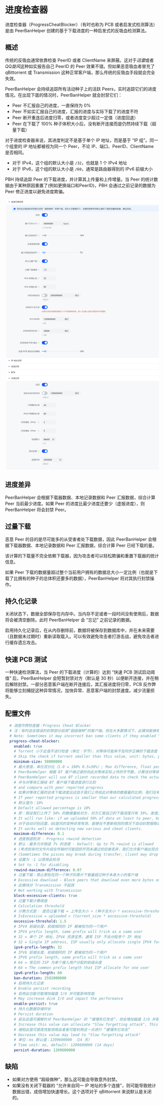# 进度检查器

进度检查器（ProgressCheatBlocker）（有时也称为 PCB 或者启发式检测算法）是由 PeerBanHelper 创建的基于下载进度的一种启发式的反吸血检测算法。 

## 概述

传统的反吸血通常依靠检查 PeerID 或者 ClientName 来屏蔽。这对于*迅雷*或者*QQ旋风*这种如实报告自己 PeerID 的 Peer 效果不错。但如果恶意吸血者冒充了 qBittorrent 或 Transmission 这种正常客户端，那么传统的反吸血手段就会完全失效。

PeerBanHelper 会持续追踪所有活动种子上的活跃 Peers，实时追踪它们的进度情况。在出现下面的情况时，PeerBanHelper 就会封禁它们：

* Peer 不汇报自己的进度，一直保持为 0%
* Peer 不如实汇报自己的进度，汇报的进度与实际下载了的进度不符
* Peer 断开重连后进度归零，或者进度变少超过一定值（进度回退）
* Peer 在下载了 100% 种子体积大小后，没有断开连接而是仍然持续下载（超量下载）

对于进度检查器来说，其进度判定不是基于单个 IP 地址，而是基于 “IP 组”。同一个组里的 IP 地址都被视为同一个 Peer，不论 IP、端口、PeerID、ClientName 是否相同。  
* 对于 IPv4，这个组的默认大小是 `/32`，也就是 1 个 IPv4 地址
* 对于 IPv6，这个组的默认大小是 `/60`，通常是路由器得到的 IPv6 前缀大小

PBH 持续追踪 Peer 的下载进度，并计算其上传量和上传增量。当 Peer 的统计数据由于某种原因重置了(例如更换端口和PeerID)，PBH 会通过之前记录的数据为 Peer 修正进度以避免进度欺骗。  

![PCB](./assets/pcb.jpeg)

## 进度差异

PeerBanHelper 会根据下载器数据、本地记录数据和 Peer 汇报数据，综合计算 Peer 当前最少进度。如果 Peer 的进度比最少进度还要少（虚报进度），则 PeerBanHelper 将会封禁 Peer。

## 过量下载

恶意 Peer 的目的是尽可能多的从受害者处下载数据，因此 PeerBanHelper  会根据下载器数据、本地记录数据和 Peer 汇报数据，综合计算 Peer 已经下载的量。

该计算的下载量不完全依赖下载器，因为攻击者可以轻松欺骗和重置下载器的统计信息。

如果 Peer 下载的数据量超过整个当前用户拥有的数据总大小一定比例（也就是下载了比拥有的种子的总体积还要多的数据），PeerBanHelper 将对其执行封禁操作。

## 持久化记录

关闭状态下，数据全部保存在内存中。当内存不足或者一段时间没有使用后，数据将会被清空删除。此时 PeerBanHelper 会 “忘记” 之前记录的数据。

启用持久化记录后，在从内存删除前，数据将被保存到数据库中，并在未来需要（且数据未过期时）重新读取载入。可以有效避免攻击者打游击战，避免攻击者进行缓存遗忘攻击。

## 快速 PCB 测试

一种快速检测算法，当 Peer 的下载进度（计算的）达到 “快速 PCB 测试启动阈值” 后，PeerBanHelper 会短暂封禁对方（默认是 30 秒）以便断开连接，并在稍后解除封禁。一部分恶意客户端在断开连接后，其汇报进度将归零，PCB 反作弊将能够立刻捕捉这种异常情况，加快异常、恶意客户端的封禁速度。减少流量损失。

## 配置文件

```yaml
  # 进度作弊检查器：Progress Cheat Blocker
  # 注：有时这会错误的封禁部分启用“超级做种”的客户端。但在大多数情况下，此模块能够有效阻止循环下载的流量消耗器，建议启用。
  # Note: Sometimes it may incorrect ban some clients if they enabled "Super Seeding", but in most cases, it can accurately detect the cheat/bad peers.
  progress-cheat-blocker:
    enabled: true
    # Torrent 小于此值不进行检查（单位：字节），对等体可能来不及同步正确的下载进度
    # Skip the check if torrent smaller than this value, unit: bytes, peer may have to no chance to sync the progress
    minimum-size: 50000000
    # 最大差值，单位百分比（1.0 = 100% 0.5=50%）; Max difference, float percentage (1.0=100%, 0.5=50%)
    # PeerBanHelper 根据 BT 客户端记录的向此对等体实际上传的字节数，计算该对等体的最小下载进度
    # PeerBanHelper will use BT client recorded data to check the actual uploaded bytes, and calculate minimal progress that this peer should have
    # 并与对等体汇报给 BT 客户端下载进度进行比较
    # and compare with peer reported progress
    # 如果对等体汇报的总体下载进度远远低于我们上传给此对等体的数据量的比例，我们应考虑客户端正在汇报假进度
    # If peer reported progress is smaller than our calculated progress too much, we will consider it's cheating
    # 默认值为：10%
    # Default allowed percentage is 10%
    # 即：假设我们上传了 50% 的数据量给对方，对方汇报自己的下载进度只有 39%，差值大于 10%，进行封禁
    # It will run like: if we uploaded 50% of data at least to peer, but peer reporting it only have 39%, difference ge 10%, we will ban it
    # 对于自动识别迅雷、QQ旋风的变种非常有效，能够在不更新规则的情况下自动封禁报假进度的吸血客户端
    # It works well on detecting new various and cheat clients.
    maximum-difference: 0.1
    # 进度倒退检测 - Progress rewind detection
    # 默认：最多允许倒退 7% 的进度 - Default: Up to 7% rewind is allowed
    # (考虑到有时文件片段在传输时可能因损坏而未通过校验被丢弃，我们允许客户端出现合理的进度倒退)
    # (Sometimes the pisces may break during transfer, client may drop those pisces, we allow client have rewind in reasonable range)
    # 设置为 -1 以禁用此检测
    # Set to -1 for disabling
    rewind-maximum-difference: 0.07
    # 过量下载：禁止那些在同一个种子的累计下载量超过种子本身大小的客户端
    # Excessive download - Block peers that download even more bytes on a single torrent than the torrent itself
    # 此模块对 Transmission 不起效
    # Not working with Transmission
    block-excessive-clients: true
    # 过量下载计算阈值
    # Calculation threshold
    # 计算方式是： 是否过量下载 = 上传总大小 > (种子总大小 * excessive-threshold)
    # IsExcessive = uploaded > (torrent_size * excessive-threshold)
    excessive-threshold: 1.5
    # IPV4 前缀长度，前缀相同的 IP 都被视为同一个用户
    # IPV4 prefix length, same prefix will trick as a same user
    # 32 = 单个 IP 地址，IPV4 资源宝贵，通常 ISP 不会分配多个 IP 地址
    # 32 = Single IP address, ISP usually only allocate single IPV4 for one user
    ipv4-prefix-length: 32
    # IPV6 前缀长度，前缀相同的 IP 都被视为同一个用户
    # IPV6 prefix length, same prefix will trick as a same user
    # 64 = 常见的 ISP 为单个接入用户分配的前缀长度
    # 64 = The common prefix length that ISP allocate for one user
    ipv6-prefix-length: 60
    ban-duration: 2592000000
    # 启用持久化记录
    # Enable persist recording
    # 启用此功能可能增加磁盘 I/O 并可能影响性能
    # May increase disk I/O and impact the performance
    enable-persist: true
    # 持久化数据存储时长
    # Persist duration
    # 延长此值可缓解针对 PeerBanHelper 的 “缓慢失忆攻击”，但会增加磁盘 I/O 并影响性能
    # Increase this value can alleviate "Slow forgetting attack", This helps stop bad peers from taking advantage of this weakness to reset their data records.
    # 缩短此值可提高性能但吸血者者可能利用这一点进行 “缓慢失忆攻击”
    # Decrease this value may lead to "Slow forgetting attack"
    # 单位：ms 默认值：1209600000 （14 天）
    # Time unit: ms, default: 1209600000 (14 days)
    persist-duration: 1209600000
```

## 缺陷

* 如果对方使用 “超级做种”，那么这可能会导致意外封禁。
* 如果没有关闭下载器的 “允许来自同一 IP 地址的多个连接”，则可能导致统计数据出错，成倍增加快速增长。这个选项对于 qBittorrent 来说默认是关闭的。
